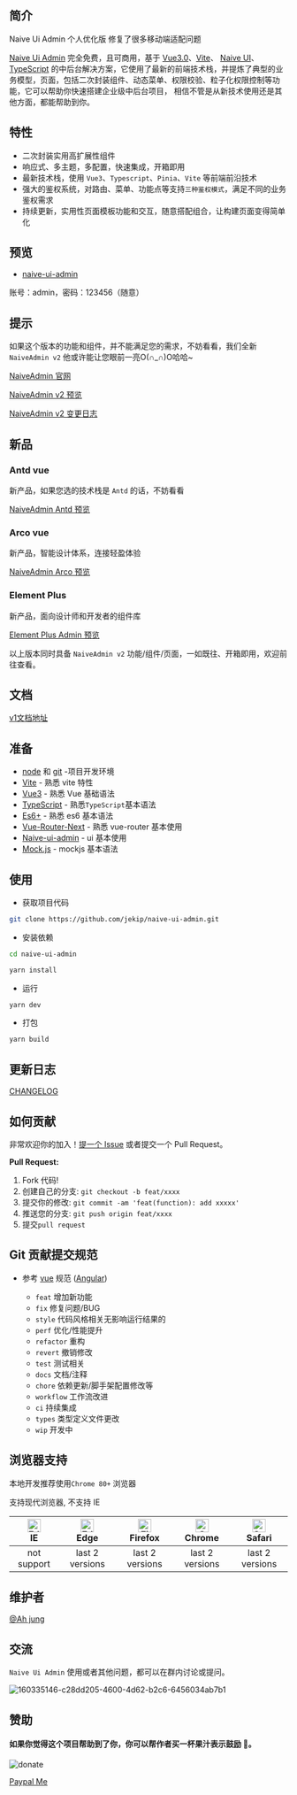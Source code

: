 ## 简介

Naive Ui Admin 个人优化版
修复了很多移动端适配问题

[Naive Ui Admin](https://github.com/jekip/naive-ui-admin) 完全免费，且可商用，基于 [Vue3.0](https://github.com/vuejs/vue-next)、[Vite](https://github.com/vitejs/vite)、 [Naive UI](https://www.naiveui.com/)、[TypeScript](https://www.typescriptlang.org/) 的中后台解决方案，它使用了最新的前端技术栈，并提炼了典型的业务模型，页面，包括二次封装组件、动态菜单、权限校验、粒子化权限控制等功能，它可以帮助你快速搭建企业级中后台项目， 相信不管是从新技术使用还是其他方面，都能帮助到你。

## 特性
- 二次封装实用高扩展性组件
- 响应式、多主题，多配置，快速集成，开箱即用
- 最新技术栈，使用 `Vue3`、`Typescript`、`Pinia`、`Vite` 等前端前沿技术
- 强大的鉴权系统，对路由、菜单、功能点等支持`三种鉴权模式`，满足不同的业务鉴权需求
- 持续更新，实用性页面模板功能和交互，随意搭配组合，让构建页面变得简单化


## 预览
- [naive-ui-admin](https://v1.naiveadmin.com)

账号：admin，密码：123456（随意）

## 提示

如果这个版本的功能和组件，并不能满足您的需求，不妨看看，我们全新 `NaiveAdmin v2` 他或许能让您眼前一亮O(∩_∩)O哈哈~

[NaiveAdmin 官网](https://www.naiveadmin.com)

[NaiveAdmin v2 预览](https://pro.naiveadmin.com)

[NaiveAdmin v2 变更日志](https://www.naiveadmin.com/guide/changelog)

## 新品

### Antd vue

新产品，如果您选的技术栈是 `Antd` 的话，不妨看看

[NaiveAdmin Antd 预览](https://antd.naiveadmin.com)

### Arco vue

新产品，智能设计体系，连接轻盈体验

[NaiveAdmin Arco 预览](https://arco.naiveadmin.com)

### Element Plus

新产品，面向设计师和开发者的组件库

[Element Plus Admin 预览](https://element.naiveadmin.com)

以上版本同时具备 `NaiveAdmin v2` 功能/组件/页面，一如既往、开箱即用，欢迎前往查看。


## 文档

[v1文档地址](https://docs.naiveadmin.com)

## 准备

- [node](http://nodejs.org/) 和 [git](https://git-scm.com/) -项目开发环境
- [Vite](https://vitejs.dev/) - 熟悉 vite 特性
- [Vue3](https://v3.vuejs.org/) - 熟悉 Vue 基础语法
- [TypeScript](https://www.typescriptlang.org/) - 熟悉`TypeScript`基本语法
- [Es6+](http://es6.ruanyifeng.com/) - 熟悉 es6 基本语法
- [Vue-Router-Next](https://next.router.vuejs.org/) - 熟悉 vue-router 基本使用
- [Naive-ui-admin](https://www.naiveui.com/) - ui 基本使用
- [Mock.js](https://github.com/nuysoft/Mock) - mockjs 基本语法

## 使用

- 获取项目代码

```bash
git clone https://github.com/jekip/naive-ui-admin.git
```

- 安装依赖

```bash
cd naive-ui-admin

yarn install

```

- 运行

```bash
yarn dev
```

- 打包

```bash
yarn build
```

## 更新日志

[CHANGELOG](./CHANGELOG.md)


## 如何贡献

非常欢迎你的加入！[提一个 Issue](https://github.com/jekip/naive-ui-admin/issues) 或者提交一个 Pull Request。

**Pull Request:**

1. Fork 代码!
2. 创建自己的分支: `git checkout -b feat/xxxx`
3. 提交你的修改: `git commit -am 'feat(function): add xxxxx'`
4. 推送您的分支: `git push origin feat/xxxx`
5. 提交`pull request`

## Git 贡献提交规范

- 参考 [vue](https://github.com/vuejs/vue/blob/dev/.github/COMMIT_CONVENTION.md) 规范 ([Angular](https://github.com/conventional-changelog/conventional-changelog/tree/master/packages/conventional-changelog-angular))

  - `feat` 增加新功能
  - `fix` 修复问题/BUG
  - `style` 代码风格相关无影响运行结果的
  - `perf` 优化/性能提升
  - `refactor` 重构
  - `revert` 撤销修改
  - `test` 测试相关
  - `docs` 文档/注释
  - `chore` 依赖更新/脚手架配置修改等
  - `workflow` 工作流改进
  - `ci` 持续集成
  - `types` 类型定义文件更改
  - `wip` 开发中

## 浏览器支持

本地开发推荐使用`Chrome 80+` 浏览器

支持现代浏览器, 不支持 IE

| [<img src="https://raw.githubusercontent.com/alrra/browser-logos/master/src/edge/edge_48x48.png" alt=" Edge" width="24px" height="24px" />](http://godban.github.io/browsers-support-badges/)</br>IE | [<img src="https://raw.githubusercontent.com/alrra/browser-logos/master/src/edge/edge_48x48.png" alt=" Edge" width="24px" height="24px" />](http://godban.github.io/browsers-support-badges/)</br>Edge | [<img src="https://raw.githubusercontent.com/alrra/browser-logos/master/src/firefox/firefox_48x48.png" alt="Firefox" width="24px" height="24px" />](http://godban.github.io/browsers-support-badges/)</br>Firefox | [<img src="https://raw.githubusercontent.com/alrra/browser-logos/master/src/chrome/chrome_48x48.png" alt="Chrome" width="24px" height="24px" />](http://godban.github.io/browsers-support-badges/)</br>Chrome | [<img src="https://raw.githubusercontent.com/alrra/browser-logos/master/src/safari/safari_48x48.png" alt="Safari" width="24px" height="24px" />](http://godban.github.io/browsers-support-badges/)</br>Safari |
| :-: | :-: | :-: | :-: | :-: |
| not support | last 2 versions | last 2 versions | last 2 versions | last 2 versions |

## 维护者
[@Ah jung](https://github.com/jekip)

## 交流

`Naive Ui Admin` 使用或者其他问题，都可以在群内讨论或提问。

![160335146-c28dd205-4600-4d62-b2c6-6456034ab7b1](https://user-images.githubusercontent.com/19426584/217689718-407e6cb9-dd3b-4a11-a025-3c58834b52ff.jpg)

## 赞助
#### 如果你觉得这个项目帮助到了你，你可以帮作者买一杯果汁表示鼓励 🍹。

![donate](https://jekip.github.io/docs/images/sponsor.png)

[Paypal Me](https://www.paypal.com/paypalme/majunping)
